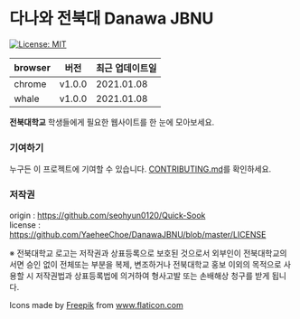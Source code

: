 # 다나와 전북대 Danawa JBNU

[![License: MIT](https://camo.githubusercontent.com/78f47a09877ba9d28da1887a93e5c3bc2efb309c1e910eb21135becd2998238a/68747470733a2f2f696d672e736869656c64732e696f2f62616467652f4c6963656e73652d4d49542d79656c6c6f772e737667)](https://opensource.org/licenses/MIT)

| browser | 버전   | 최근 업데이트일 |
| ------- | ------ | --------------- |
| chrome  | v1.0.0 | 2021.01.08      |
| whale   | v1.0.0 | 2021.01.08      |

**전북대학교** 학생들에게 필요한 웹사이트를 한 눈에 모아보세요.



### 기여하기

누구든 이 프로젝트에 기여할 수 있습니다. [CONTRIBUTING.md](https://github.com/YaeheeChoe/DanawaJBNU/blob/master/CONTRIBUTING.md)를 확인하세요.

### 저작권 

origin : https://github.com/seohyun0120/Quick-Sook  
license : https://github.com/YaeheeChoe/DanawaJBNU/blob/master/LICENSE

※ 전북대학교 로고는 저작권과 상표등록으로 보호된 것으로서 외부인이 전북대학교의 서면 승인 없이 전체또는 부분을 복제, 변조하거나 전북대학교 홍보 이외의 목적으로 사용할 시 저작권법과 상표등록법에 의거하여
형사고발 또는 손배해상 청구를 받게 됩니다.

<div>Icons made by <a href="https://www.flaticon.com/authors/freepik" title="Freepik">Freepik</a> from <a href="https://www.flaticon.com/" title="Flaticon">www.flaticon.com</a></div>
